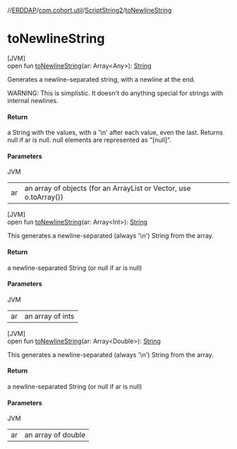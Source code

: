 //[ERDDAP](../../../index.md)/[com.cohort.util](../index.md)/[ScriptString2](index.md)/[toNewlineString](to-newline-string.md)

# toNewlineString

[JVM]\
open fun [toNewlineString](to-newline-string.md)(ar: Array&lt;Any&gt;): [String](https://docs.oracle.com/en/java/javase/21/docs/api/java.base/java/lang/String.html)

Generates a newline-separated string, with a newline at the end. 

WARNING: This is simplistic. It doesn't do anything special for strings with internal newlines.

#### Return

a String with the values, with a '\n' after each value, even the last. Returns null if ar is null. null elements are represented as &quot;[null]&quot;.

#### Parameters

JVM

| | |
|---|---|
| ar | an array of objects (for an ArrayList or Vector, use o.toArray()) |

[JVM]\
open fun [toNewlineString](to-newline-string.md)(ar: Array&lt;Int&gt;): [String](https://docs.oracle.com/en/java/javase/21/docs/api/java.base/java/lang/String.html)

This generates a newline-separated (always '\n') String from the array.

#### Return

a newline-separated String (or null if ar is null)

#### Parameters

JVM

| | |
|---|---|
| ar | an array of ints |

[JVM]\
open fun [toNewlineString](to-newline-string.md)(ar: Array&lt;Double&gt;): [String](https://docs.oracle.com/en/java/javase/21/docs/api/java.base/java/lang/String.html)

This generates a newline-separated (always '\n') String from the array.

#### Return

a newline-separated String (or null if ar is null)

#### Parameters

JVM

| | |
|---|---|
| ar | an array of double |
